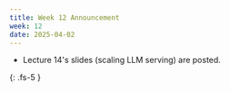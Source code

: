 ```yaml
---
title: Week 12 Announcement
week: 12
date: 2025-04-02
---
```


* Lecture 14's slides (scaling LLM serving) are posted.

{: .fs-5 }
